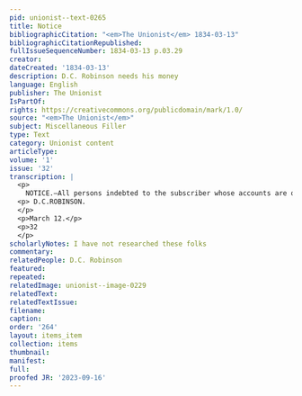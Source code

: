 ```yaml
---
pid: unionist--text-0265
title: Notice
bibliographicCitation: "<em>The Unionist</em> 1834-03-13"
bibliographicCitationRepublished: 
fullIssueSequenceNumber: 1834-03-13 p.03.29
creator: 
dateCreated: '1834-03-13'
description: D.C. Robinson needs his money
language: English
publisher: The Unionist
IsPartOf: 
rights: https://creativecommons.org/publicdomain/mark/1.0/
source: "<em>The Unionist</em>"
subject: Miscellaneous Filler
type: Text
category: Unionist content
articleType: 
volume: '1'
issue: '32'
transcription: |
  <p>
    NOTICE.—All persons indebted to the subscriber whose accounts are of six months standing, are earnestly desired to settle them before the first of April next</p>
  <p> D.C.ROBINSON.
  </p>
  <p>March 12.</p>
  <p>32
  </p>
scholarlyNotes: I have not researched these folks
commentary: 
relatedPeople: D.C. Robinson
featured: 
repeated: 
relatedImage: unionist--image-0229
relatedText: 
relatedTextIssue: 
filename: 
caption: 
order: '264'
layout: items_item
collection: items
thumbnail: 
manifest: 
full: 
proofed JR: '2023-09-16'
---
```

